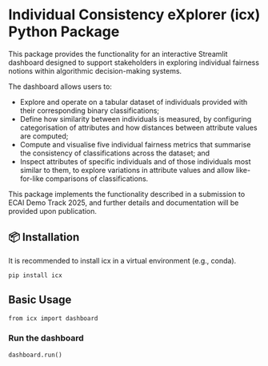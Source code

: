 # Individual Consistency eXplorer (icx) Python Package

This package provides the functionality for an interactive Streamlit dashboard designed to support stakeholders in exploring individual fairness notions within algorithmic decision-making systems.

The dashboard allows users to:
* Explore and operate on a tabular dataset of individuals provided with their corresponding binary classifications;
* Define how similarity between individuals is measured, by configuring categorisation of attributes and how distances between attribute values are computed;
* Compute and visualise five individual fairness metrics that summarise the consistency of classifications across the dataset; and
* Inspect attributes of specific individuals and of those individuals most similar to them, to explore variations in attribute values and allow like-for-like comparisons of classifications.

This package implements the functionality described in a submission to ECAI Demo Track 2025, and further details and documentation will be provided upon publication.


## 📦 Installation

It is recommended to install icx in a virtual environment (e.g., conda).

```
pip install icx
```

## Basic Usage

```
from icx import dashboard
```

### Run the dashboard

```
dashboard.run()
```
